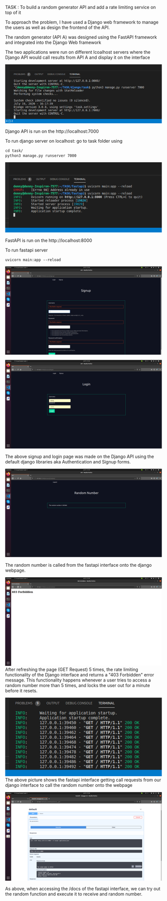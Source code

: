 TASK : To build a random generator API and add a rate limiting service on top of it


To approach the problem, I have used a Django web framework to manage the users as well as design the frontend of the API.

The random generator (API A) was designed using the FastAPI framework and integrated into the Django Web framework


The two applications were run on different lcoalhost servers where the Django API would call results from API A and display it on the interface

![Django API is run on the http://localhost:7000](pic/1.png)

Django API is run on the http://localhost:7000 

To run django server on localhost: 
go to task folder using 

```
cd task/
python3 manage.py runserver 7000
```

![FastAPI is run on the http://localhost:8000](pic/2.png)

FastAPI is run on the http://localhost:8000

To run fastapi server 
```
uvicorn main:app --reload
```

![](pic/3.png)

![](pic/4.png)


The above signup and login page was made on the Django API using the default django libraries aka Authentication and Signup forms.


![](pic/5.png)


The random number is called from the fastapi interface onto the django webpage.


![](pic/6.png)
After refreshing the page (GET Request) 5 times, the rate limiting functionality of the Django interface and returns a "403 Forbidden" error message. This functionality happens whenever a user tries to access a random number more than 5 times, and locks the user out for a minute before it resets.  

![](pic/7.png)
The above picture shows the fastapi interface getting call requests from our django interface to call the random number onto the webpage


![Django API is run on the http://localhost:7000](pic/8.png)

As above, when accessing the /docs of the fastapi interface, we can try out the random function and execute it to receive and random number.






